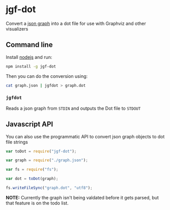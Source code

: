 # jgf-dot
Convert a [json graph](https://github.com/jsongraph/json-graph-specification) into a dot file for use with Graphviz and other visualizers

## Command line
Install [nodejs](https://nodejs.org/) and run:

```bash
npm install -g jgf-dot
```

Then you can do the conversion using:

```bash
cat graph.json | jgfdot > graph.dot
```

### `jgfdot`
Reads a json graph from `STDIN` and outputs the Dot file to `STDOUT`

## Javascript API

You can also use the programmatic API to convert json graph objects to dot file strings

```js
var toDot = require("jgf-dot");

var graph = require("./graph.json");

var fs = require("fs");

var dot = toDot(graph);

fs.writeFileSync("graph.dot", "utf8");
```

**NOTE:** Currently the graph isn't being valdated before it gets parsed, but that feature is on the todo list.
